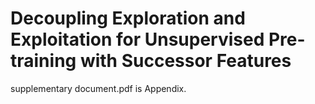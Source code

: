 # Decoupling Exploration and Exploitation for Unsupervised Pre-training with Successor Features

supplementary document.pdf is Appendix.
